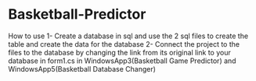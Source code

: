 # Basketball-Predictor
How to use
1- Create a database in sql and use the 2 sql files to create the table and create the data for the database
2- Connect the project to the files to the database by changing the link from its original link to your database in form1.cs in WindowsApp3(Basketball Game Predictor) and WindowsApp5(Basketball Database Changer)
